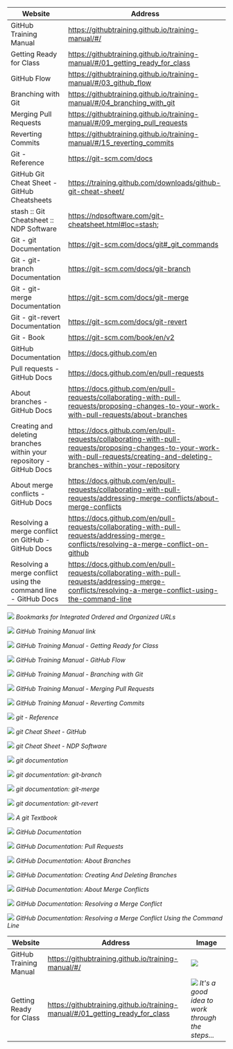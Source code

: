 | Website | Address |
| ------- | ------- |
| GitHub Training Manual | https://githubtraining.github.io/training-manual/#/ |
| Getting Ready for Class | https://githubtraining.github.io/training-manual/#/01_getting_ready_for_class |
| GitHub Flow | https://githubtraining.github.io/training-manual/#/03_github_flow |
| Branching with Git | https://githubtraining.github.io/training-manual/#/04_branching_with_git |
| Merging Pull Requests | https://githubtraining.github.io/training-manual/#/09_merging_pull_requests |
| Reverting Commits | https://githubtraining.github.io/training-manual/#/15_reverting_commits |
| Git - Reference | https://git-scm.com/docs |
| GitHub Git Cheat Sheet - GitHub Cheatsheets | https://training.github.com/downloads/github-git-cheat-sheet/ |
| stash :: Git Cheatsheet :: NDP Software | https://ndpsoftware.com/git-cheatsheet.html#loc=stash; |
| Git - git Documentation | https://git-scm.com/docs/git#_git_commands |
| Git - git-branch Documentation | https://git-scm.com/docs/git-branch |
| Git - git-merge Documentation | https://git-scm.com/docs/git-merge |
| Git - git-revert Documentation | https://git-scm.com/docs/git-revert |
| Git - Book | https://git-scm.com/book/en/v2 |
| GitHub Documentation | https://docs.github.com/en |
| Pull requests - GitHub Docs | https://docs.github.com/en/pull-requests |
| About branches - GitHub Docs | https://docs.github.com/en/pull-requests/collaborating-with-pull-requests/proposing-changes-to-your-work-with-pull-requests/about-branches |
| Creating and deleting branches within your repository - GitHub Docs | https://docs.github.com/en/pull-requests/collaborating-with-pull-requests/proposing-changes-to-your-work-with-pull-requests/creating-and-deleting-branches-within-your-repository |
| About merge conflicts - GitHub Docs | https://docs.github.com/en/pull-requests/collaborating-with-pull-requests/addressing-merge-conflicts/about-merge-conflicts |
| Resolving a merge conflict on GitHub - GitHub Docs | https://docs.github.com/en/pull-requests/collaborating-with-pull-requests/addressing-merge-conflicts/resolving-a-merge-conflict-on-github |
| Resolving a merge conflict using the command line - GitHub Docs | https://docs.github.com/en/pull-requests/collaborating-with-pull-requests/addressing-merge-conflicts/resolving-a-merge-conflict-using-the-command-line |



![](Images/BookmarksWebsiteAndAddress.png)
*Bookmarks for Integrated Ordered and Organized URLs*



![](Images/GitHubTrainingManual.png)
*GitHub Training Manual link*

![](Images/GitHubTrainingManual-GettingReadyForClass.png)
*GitHub Training Manual - Getting Ready for Class*

![](Images/GitHubTrainingManual-UnderstandingGitHubFlow.png)
*GitHub Training Manual - GitHub Flow*

![](Images/GitHubTrainingManual-BranchingGit.png)
*GitHub Training Manual - Branching with Git*

![](Images/GitHubTrainingManual-MergingPullRequests.png)
*GitHub Training Manual - Merging Pull Requests*

![](Images/GitHubTrainingManual-RevertingCommits.png)
*GitHub Training Manual - Reverting Commits*

![](Images/GitReference.png)
*git - Reference*

![](Images/GitCheatSheet-GitHub.png)
*git Cheat Sheet - GitHub*

![](Images/GitCheatSheet-NDP.png)
*git Cheat Sheet - NDP Software*

![](Images/git.png)
*git documentation*

![](Images/git-branch.png)
*git documentation: git-branch*

![](Images/git-merge.png)
*git documentation: git-merge*

![](Images/git-revert.png)
*git documentation: git-revert*

![](Images/GitBook.png)
*A git Textbook*

![](Images/GitHubDocs.png)
*GitHub Documentation*

![](Images/GitHubDocs-PullRequests.png)
*GitHub Documentation: Pull Requests*

![](Images/GitHubDocs-Branches.png)
*GitHub Documentation: About Branches*

![](Images/GitHubDocs-CreatingAndDeletingBranches.png)
*GitHub Documentation: Creating And Deleting Branches*

![](Images/GitHubDocs-MergeConflicts.png)
*GitHub Documentation: About Merge Conflicts*

![](Images/GitHubDocs-MergeConflictResolution.png)
*GitHub Documentation: Resolving a Merge Conflict*

![](Images/GitHubDocs-MergeConflictResolutionCommandLine.png)
*GitHub Documentation: Resolving a Merge Conflict Using the Command Line*



| **Website** | **Address** | **Image** |
| ------- | ------- | ----- |
| GitHub Training Manual | https://githubtraining.github.io/training-manual/#/ | ![](Images/GitHubTrainingManual.png) |
| Getting Ready for Class | https://githubtraining.github.io/training-manual/#/01_getting_ready_for_class | ![](Images/GitHubTrainingManual-GettingReadyForClass.png) *It's a good idea to work through the steps...* |
